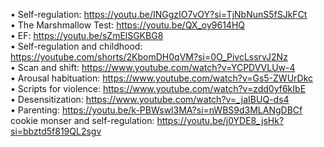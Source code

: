 • Self-regulation: https://youtu.be/INGgzIO7vOY?si=TjNbNunS5fSJkFCt  
• The Marshmallow Test: https://youtu.be/QX_oy9614HQ  
• EF: https://youtu.be/sZmElSGKBG8  
• Self-regulation and childhood:  
https://youtube.com/shorts/2KbomDH0qVM?si=0O_PivcLssrvJ2Nz  
• Scan and shift: https://www.youtube.com/watch?v=YCPDVVLUw-4  
• Arousal habituation: https://www.youtube.com/watch?v=Gs5-ZWUrDkc  
• Scripts for violence: https://www.youtube.com/watch?v=zdd0yf6kIbE  
• Desensitization: https://www.youtube.com/watch?v=_jaIBUQ-ds4  
• Parenting: https://youtu.be/k-PBWswl3MA?si=nWBS9d3MLANgDBCf  
cookie monser and self-regulation: https://youtu.be/j0YDE8_jsHk?si=bbztd5f819QL2sgv
